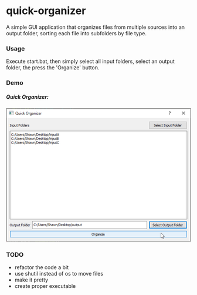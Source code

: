 # quick-organizer

A simple GUI application that organizes files from multiple sources into an output folder, 
sorting each file into subfolders by file type.

### Usage
Execute start.bat, then simply select all input folders, select an output folder, the press the 'Organize' button.

### Demo

##### Quick Organizer:
![DemoA](resources/demoB.png)

### TODO

- refactor the code a bit
- use shutil instead of os to move files
- make it pretty
- create proper executable

